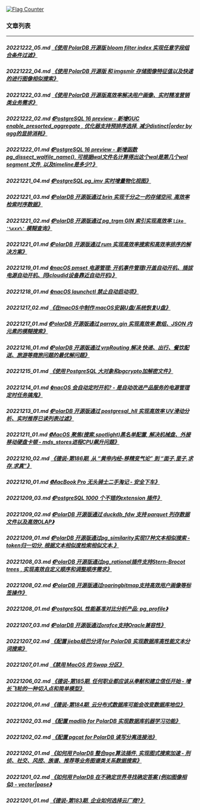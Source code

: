 <a rel="nofollow" href="http://info.flagcounter.com/h9V1"  ><img src="http://s03.flagcounter.com/count/h9V1/bg_FFFFFF/txt_000000/border_CCCCCC/columns_2/maxflags_12/viewers_0/labels_0/pageviews_0/flags_0/"  alt="Flag Counter"  border="0"  ></a>  
  
### 文章列表  
----  
##### 20221222_05.md   [《使用 PolarDB 开源版 bloom filter index 实现任意字段组合条件过滤》](20221222_05.md)  
##### 20221222_04.md   [《使用 PolarDB 开源版 和 imgsmlr 存储图像特征值以及快速的进行图像相似搜索》](20221222_04.md)  
##### 20221222_03.md   [《使用 PolarDB 开源版高效率解决用户画像、实时精准营销类业务需求》](20221222_03.md)  
##### 20221222_02.md   [《PostgreSQL 16 preview - 新增GUC enable_presorted_aggregate , 优化器支持预排序选择, 减少distinct|order by agg的显排消耗》](20221222_02.md)  
##### 20221222_01.md   [《PostgreSQL 16 preview - 新增函数pg_dissect_walfile_name(), 可根据wal文件名计算得出这个wal是第几个wal segment 文件, 以及timeline是多少?》](20221222_01.md)  
##### 20221221_04.md   [《PostgreSQL pg_imv 实时增量物化视图》](20221221_04.md)  
##### 20221221_03.md   [《PolarDB 开源版通过 brin 实现千分之一的存储空间, 高效率检索时序数据》](20221221_03.md)  
##### 20221221_02.md   [《PolarDB 开源版通过 pg_trgm GIN 索引实现高效率 `like '%xxx%'` 模糊查询》](20221221_02.md)  
##### 20221221_01.md   [《PolarDB 开源版通过 rum 实现高效率搜索和高效率排序的解决方案》](20221221_01.md)  
##### 20221219_01.md   [《macOS pmset 电源管理: 开机事件管理(开盖自动开机、插拔电源自动开机、同icloudid设备靠近自动开机)》](20221219_01.md)  
##### 20221218_01.md   [《macOS launchctl 禁止自动启动项》](20221218_01.md)  
##### 20221217_02.md   [《在macOS中制作 macOS安装U盘/系统恢复U盘》](20221217_02.md)  
##### 20221217_01.md   [《PolarDB 开源版通过 parray_gin 实现高效率 数组、JSON 内元素的模糊搜索》](20221217_01.md)  
##### 20221216_01.md   [《PolarDB 开源版通过 vrpRouting 解决 快递、出行、餐饮配送、旅游等商旅问题的最优解问题》](20221216_01.md)  
##### 20221215_01.md   [《使用 PostgreSQL 大对象和pgcrypto加解密文件》](20221215_01.md)  
##### 20221214_01.md   [《macOS 会自动定时开机? - 是自动改进产品服务的电源管理定时任务搞鬼》](20221214_01.md)  
##### 20221213_01.md   [《PolarDB 开源版通过 postgresql_hll 实现高效率 UV滑动分析、实时推荐已读列表过滤》](20221213_01.md)  
##### 20221211_01.md   [《MacOS 聚焦(搜索,spotlight)黑名单配置, 解决机械盘、外接移动硬盘卡顿 - mds_stores进程CPU飙升问题》](20221211_01.md)  
##### 20221210_02.md   [《德说-第186期, 从 “黄帝内经-移精变气论” 到 “面子,里子,求存,求真”》](20221210_02.md)  
##### 20221210_01.md   [《MacBook Pro 无头骑士二手淘记 - 安全下车》](20221210_01.md)  
##### 20221209_03.md   [《PostgreSQL 1000 个不错的extension 插件》](20221209_03.md)  
##### 20221209_02.md   [《PolarDB 开源版通过 duckdb_fdw 支持 parquet 列存数据文件以及高效OLAP》](20221209_02.md)  
##### 20221209_01.md   [《PolarDB 开源版通过pg_similarity实现17种文本相似搜索 - token归一切分, 根据文本相似度检索相似文本.》](20221209_01.md)  
##### 20221208_03.md   [《PolarDB 开源版通过pg_rational插件支持Stern-Brocot trees , 实现高效自定义顺序和调整顺序需求》](20221208_03.md)  
##### 20221208_02.md   [《PolarDB 开源版通过roaringbitmap支持高效用户画像等标签操作》](20221208_02.md)  
##### 20221208_01.md   [《PostgreSQL 性能基准对比分析产品: pg_profile》](20221208_01.md)  
##### 20221207_03.md   [《PolarDB 开源版通过orafce支持Oracle兼容性》](20221207_03.md)  
##### 20221207_02.md   [《配置 jieba结巴分词 for PolarDB 实现数据库高性能文本分词搜索》](20221207_02.md)  
##### 20221207_01.md   [《禁用 MacOS 的 Swap 分区》](20221207_01.md)  
##### 20221206_02.md   [《德说-第185期, 任何职业都应该从奉献和建立信任开始 - 增长飞轮的一种切入点和简单模型》](20221206_02.md)  
##### 20221206_01.md   [《德说-第184期, 云分布式数据库可能会改变数据库地位》](20221206_01.md)  
##### 20221202_03.md   [《配置 madlib for PolarDB 实现数据库机器学习功能》](20221202_03.md)  
##### 20221202_02.md   [《配置 pgcat for PolarDB 读写分离连接池》](20221202_02.md)  
##### 20221202_01.md   [《如何用 PolarDB 整合age算法插件, 实现图式搜索加速 - 刑侦、社交、风控、族谱、推荐等业务图谱类关系数据搜索》](20221202_01.md)  
##### 20221201_02.md   [《如何用 PolarDB 在不确定世界寻找确定答案 (例如图像相似) - vector|pase》](20221201_02.md)  
##### 20221201_01.md   [《德说-第183期, 企业如何选择云厂商?》](20221201_01.md)  
